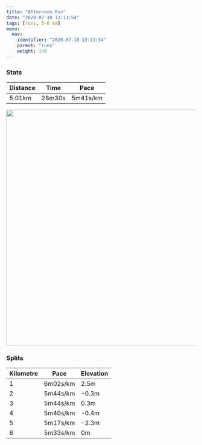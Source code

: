 ```yaml
---
title: "Afternoon Run"
date: "2020-07-10 13:13:54"
tags: [runs, 5-6 km]
menu:
  nav:
    identifier: "2020-07-10 13:13:54"
    parent: "runs"
    weight: 130
---
```


### Stats

| Distance | Time | Pace |
|----------|------|------|
|5.01km|28m30s|5m41s/km|

<img src='https://maps.googleapis.com/maps/api/staticmap?maptype=terrain&path=enc:gkjeI~dyL?QGWEKMkAA}@BYNS^W^a@XKXW`BwBLS@K?WSs@M[I[IUCODCJDHGFBl@bAr@jBVdALXPSXg@VYHQBm@@u@CUWwAEKc@o@gAo@KJ]FMXIl@Mh@ANFPnAvBP`@Lv@Nb@B@HEdAcBD]C}@UkBSe@a@g@_Ac@IAIDQNO^UvABf@bApBT\VhABDJDL@HKZm@TYFU@s@Cc@I}@U{@MUg@i@u@]O@MDIHINQfAM`@BXHRn@pAd@r@J`@Vn@HFFAx@uAJ[AgAEi@Mu@Uo@Ye@WQSM]IE?_@XGJ_@|AAXDPXh@z@vAXbAJTJPH?z@wALY@iACg@Kk@Oo@U_@Y]y@a@O?[NKP[zAAL?RBNRZb@hA`@l@Xz@NRDBHC`A_B@c@?YEy@Iq@_@sAKMc@Mi@[Q@KDQNIR[vAAN?Nt@fAb@z@t@jBJ@b@}@RULU?}@Gw@Ky@So@a@e@]U_@OKAIBWRGJSjAM`@BXHTLTX\Zf@NXR|@Rd@FDfA_BJe@CaAGm@Qy@O]Ya@e@U_@WI?ODMHUd@[|AB`@Tb@RRPZNRTd@Pp@NXFHH?dAeBBU?_AMqAIWQc@SYOM[K[QOEOFOJg@vB@XRf@HNNN`@l@Pb@Px@NZHDLOP[b@o@FQDk@Aq@MaAG[Qe@g@o@y@_@MCKBOJMN_@`BAXBPRb@p@bAVj@f@xADBH?fAcBBm@?k@QmAMg@Ua@W]MIu@[IAODSLGNS~@IVGFMAqA`BcA`AYd@g@d@k@nAANDTTn@R|@Tv@JdAH\JfA&key=AIzaSyBPVQ_iynBzLujdhfLzy8Z-5zczbktE55k&size=800x800&scale=2&markers=color:yellow|label:S|53.47012,-2.264&markers=color:green|label:F|53.470060000000025,-2.264070000000005' width='625' />

### Splits

| Kilometre | Pace | Elevation |
|------|------|-----------|
|1|6m02s/km|2.5m|
|2|5m44s/km|-0.3m|
|3|5m44s/km|0.3m|
|4|5m40s/km|-0.4m|
|5|5m17s/km|-2.3m|
|6|5m33s/km|0m|
